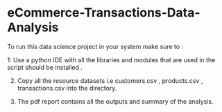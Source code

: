 # eCommerce-Transactions-Data-Analysis

To run this data science project in your system make sure to :

1: Use a python IDE with all the libraries and modules that are used in the script should be installed .

2. Copy all the resource datasets i.e customers.csv  , products.csv , transactions.csv into the directory.

3. The pdf report contains all the outputs and summary of the analysis. 
